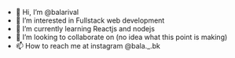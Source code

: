 - 👋 Hi, I’m @balarival
- 👀 I’m interested in Fullstack web development
- 🌱 I’m currently learning Reactjs and nodejs
- 💞️ I’m looking to collaborate on (no idea what this point is making)
- 📫 How to reach me at instagram @bala._.bk

<!---
balarival/balarival is a ✨ special ✨ repository because its `README.md` (this file) appears on your GitHub profile.
You can click the Preview link to take a look at your changes.
--->
